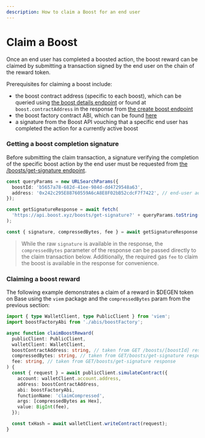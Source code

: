 ```yaml
---
description: How to claim a Boost for an end user
---
```


# Claim a Boost

Once an end user has completed a boosted action, the boost reward can be claimed by submitting a transaction signed by the end user on the chain of the reward token.

Prerequisites for claiming a boost include:

* the boost contract address (specific to each boost), which can be queried using [the boost details endpoint](fetch-boosts.md#querying-details-for-a-specific-boost) or found at `boost.contractAddress` in the response from [the create boost endpoint](create-a-boost.md#submitting-the-create-boost-request)
* the boost factory contract ABI, which can be found [here](https://github.com/rabbitholegg/questdk/blob/main/src/abi/quest-factory.ts)
* a signature from the Boost API vouching that a specific end user has completed the action for a currently active boost

### Getting a boost completion signature

Before submitting the claim transaction, a signature verifying the completion of the specific boost action by the end user must be requested from [the /boosts/get-signature endpoint](https://api.boost.xyz/docs#tag/boosts/paths/\~1boosts\~1get-signature/post).

```typescript
const queryParams = new URLSearchParams({
  boostId: 'b5657a78-682d-41ee-984d-dd4729548a63',
  address: '0x242c295E88760559A6cA8E8F02bB52cdcF7f7422', // end-user address
});

const getSignatureResponse = await fetch(
  'https://api.boost.xyz/boosts/get-signature?' + queryParams.toString()
);

const { signature, compressedBytes, fee } = await getSignatureResponse.json();
```

> While the raw `signature` is available in the response, the `compressedBytes` parameter of the response can be passed directly to the claim transaction below. Additionally, the required gas `fee` to claim the boost is available in the response for convenience.

### Claiming a boost reward

The following example demonstrates a claim of a reward in $DEGEN token on Base using the `viem` package and the `compressedBytes` param from the previous section:

```typescript
import { type WalletClient, type PublicClient } from 'viem';
import boostFactoryAbi from './abis/boostFactory';

async function claimBoostReward(
  publicClient: PublicClient,
  walletClient: WalletClient,
  boostContractAddress: string, // taken from GET /boosts/[boostId] response
  compressedBytes: string, // taken from GET/boosts/get-signature response
  fee: string, // taken from GET/boosts/get-signature response
) {
  const { request } = await publicClient.simulateContract({
    account: walletClient.account.address,
    address: boostContractAddress,
    abi: boostFactoryAbi,
    functionName: 'claimCompressed',
    args: [compressedBytes as Hex],
    value: BigInt(fee),
  });

  const txHash = await walletClient.writeContract(request);
}
```

